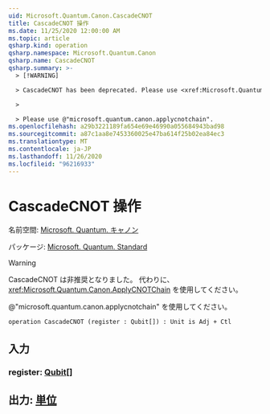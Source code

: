 ```yaml
---
uid: Microsoft.Quantum.Canon.CascadeCNOT
title: CascadeCNOT 操作
ms.date: 11/25/2020 12:00:00 AM
ms.topic: article
qsharp.kind: operation
qsharp.namespace: Microsoft.Quantum.Canon
qsharp.name: CascadeCNOT
qsharp.summary: >-
  > [!WARNING]

  > CascadeCNOT has been deprecated. Please use <xref:Microsoft.Quantum.Canon.ApplyCNOTChain> instead.

  >

  > Please use @"microsoft.quantum.canon.applycnotchain".
ms.openlocfilehash: a29b3221189fa654e69e46990a055684943bad98
ms.sourcegitcommit: a87c1aa8e7453360025e47ba614f25b02ea84ec3
ms.translationtype: MT
ms.contentlocale: ja-JP
ms.lasthandoff: 11/26/2020
ms.locfileid: "96216933"
---
```

# <a name="cascadecnot-operation"></a>CascadeCNOT 操作

名前空間: [Microsoft. Quantum. キャノン](xref:Microsoft.Quantum.Canon)

パッケージ: [Microsoft. Quantum. Standard](https://nuget.org/packages/Microsoft.Quantum.Standard)


> [!WARNING]
> CascadeCNOT は非推奨となりました。 代わりに、<xref:Microsoft.Quantum.Canon.ApplyCNOTChain> を使用してください。
>
> @"microsoft.quantum.canon.applycnotchain" を使用してください。



```qsharp
operation CascadeCNOT (register : Qubit[]) : Unit is Adj + Ctl
```


## <a name="input"></a>入力

### <a name="register--qubit"></a>register: [Qubit](xref:microsoft.quantum.lang-ref.qubit)[]





## <a name="output--unit"></a>出力: [単位](xref:microsoft.quantum.lang-ref.unit)

